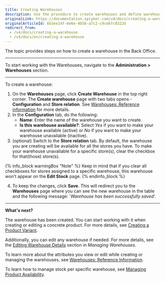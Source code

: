 ```yaml
---
title: Creating Warehouses
description: Use the procedure to create warehouses and define warehouses per specific stores in the Back Office.
originalLink: https://documentation.spryker.com/v4/docs/creating-a-warehouse
originalArticleId: 6b3ee14f-6e6e-4b58-a7c2-c9ce6fc8322d
redirect_from:
  - /v4/docs/creating-a-warehouse
  - /v4/docs/en/creating-a-warehouse
---
```


The topic provides steps on how to create a warehouse in the Back Office.
***
To start working with the Warehouses, navigate to the **Administration > Warehouses** section.
***
To create a warehouse:

1. On the **Warehouses** page, click **Create Warehouse** in the top right corner.
The **Create warehouse** page with two tabs opens - **Configuration** and **Store relation**. See [Warehouses: Reference information](/docs/scos/user/user-guides/202001.0/back-office-user-guide/administration/warehouses/references/warehouses-reference-information.html) for more details.
2. In the **Configuration** tab, do the following:
    * **Name**: Enter the name of the warehouse you want to create.
    * **Is this warehouse available?**: Select *Yes* if you want to make your warehouse available (active) or *No* if you want to make your warehouse unavailable (inactive).
3. (optional) Switch to the **Store relation** tab. By default, the warehouse you are creating will be available for all the stores you have.
To make your warehouse unavailable for a specific store(s), clear the checkbox for that(those) store(s).

{% info_block warningBox "Note" %}
Keep in mind that if you clear all checkboxes for stores assigned to a specific warehouse, this warehouse won't appear on the **Edit Stock** page.
{% endinfo_block %}

4. To keep the changes, click **Save**. This will redirect you to the **Warehouses** page where you can see the new warehouse in the table and the following message: '*Warehouse has been successfully saved*'.

***
**What's next?**

The warehouse has been created. You can start working with it when creating or editing a concrete product. For more details, see [Creating a Product Variant](/docs/scos/user/user-guides/202001.0/back-office-user-guide/products/products/concrete-products/creating-a-product-variant.html).

Additionally, you can edit any warehouse if needed. For more details, see the [Editing Warehouse Details](/docs/scos/user/user-guides/202001.0/back-office-user-guide/administration/warehouses/managing-warehouses.html#editing-warehouse-details) section in *Managing Warehouses*.

To learn more about the attributes you view or edit while creating or managing the warehouses, see [Warehouses: Reference Information](/docs/scos/user/user-guides/202001.0/back-office-user-guide/administration/warehouses/references/warehouses-reference-information.html).

To learn how to manage stock per specific warehouse, see [Managing Product Availability](/docs/scos/user/user-guides/202001.0/back-office-user-guide/products/availability/managing-products-availability.html).
